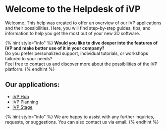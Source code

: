 # Welcome to the Helpdesk of iVP

Welcome. This help was created to offer an overview of our iVP applications and their possibilities. Here, you will find step-by-step guides, tips, and information to help you get the most out of your new 3D software.

{% hint style="info" %}
**Would you like to dive deeper into the features of iVP and make better use of it in your company?**  
Do you prefer personalized support, individual tutorials, or workshops tailored to your needs?  
Feel free to contact [us](https://www.i-vp.dev) and discover more about the possibilities of the iVP platform.
{% endhint %}

## Our applications:

* [iVP Hub](home/ivp-launcher/)
* [iVP Planning](home/ivp-planning/)
* [iVP Stage](home/ivp-stage/)

{% hint style="info" %}
We are happy to assist with any further inquiries, requests, or suggestions. You can also contact us via email.
{% endhint %}